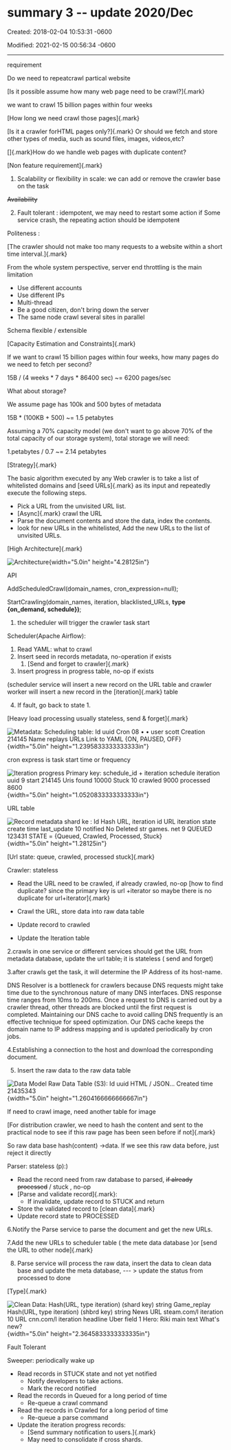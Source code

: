 # summary 3 -- update 2020/Dec

Created: 2018-02-04 10:53:31 -0600

Modified: 2021-02-15 00:56:34 -0600

---

requirement

Do we need to repeatcrawl partical website





[Is it possible assume how many web page need to be crawl?]{.mark}



we want to crawl 15 billion pages within four weeks



[How long we need crawl those pages]{.mark}





[Is it a crawler forHTML pages only?]{.mark} Or should we fetch and store other types of media, such as sound files, images, videos,etc?



[﻿]{.mark}How do we handle web pages with duplicate content?





[Non feature requirement]{.mark}

1.  Scalability or flexibility in scale: we can add or remove the crawler base on the task

~~Availability~~

2.  Fault tolerant : idempotent, we may need to restart some action if Some service crash, the repeating action should be idempoten~~t~~





Politeness :

[﻿The crawler should not make too many requests to a website within a short time interval.]{.mark}



From the whole system perspective, server end throttling is the main limitation

- Use different accounts
- Use different IPs
- Multi-thread
- Be a good citizen, don't bring down the server
- The same node crawl several sites in parallel



Schema flexible / extensible







[Capacity Estimation and Constraints]{.mark}

If we want to crawl 15 billion pages within four weeks, how many pages do we need to fetch per second?

15B / (4 weeks * 7 days * 86400 sec) ~= 6200 pages/sec



What about storage?

We assume page has 100k and 500 bytes of metadata

15B * (100KB + 500) ~= 1.5 petabytes

Assuming a 70% capacity model (we don't want to go above 70% of the total capacity of our storage system), total storage we will need:



1.petabytes / 0.7 ~= 2.14 petabytes





[Strategy]{.mark}

The basic algorithm executed by any Web crawler is to take a list of whitelisted domains and [seed URLs]{.mark} as its input and repeatedly execute the following steps.

- Pick a URL from the unvisited URL list.
- [Async]{.mark} crawl the URL
- Parse the document contents and store the data, index the contents.
- look for new URLs in the whitelisted, Add the new URLs to the list of unvisited URLs.









[High Architecture]{.mark}



![Architecture ](../../media/Web-crawler-^MP2p-Web-Crawler-summary-3----update-2020-Dec-image1.png){width="5.0in" height="4.28125in"}

API

AddScheduledCrawl(domain_names, cron_expression=null);

StartCrawling(domain_names, iteration, blacklisted_URLs, **type {on_demand, schedule})**;





1.  the scheduler will trigger the crawler task start



Scheduler(Apache Airflow):

1.  Read YAML: what to crawl
2.  Insert seed in records metadata, no-operation if exists
    1.  [Send and forget to crawler]{.mark}
3.  Insert progress in progress table, no-op if exists

(scheduler service will insert a new record on the URL table and crawler worker will insert a new record in the [iteration]{.mark} table

4.  If fault, go back to state 1.



[Heavy load processing usually stateless, send & forget]{.mark}







![Metadata: Scheduling table: Id uuid Cron 08 • • user scott Creation 214145 Name replays URLs Link to YAML {ON, PAUSED, OFF} ](../../media/Web-crawler-^MP2p-Web-Crawler-summary-3----update-2020-Dec-image2.png){width="5.0in" height="1.2395833333333333in"}

cron express is task start time or frequency



![Iteration progress Primary key: schedule_id + iteration schedule iteration uuid 9 start 214145 Uris found 10000 Stuck 10 crawled 9000 processed 8600 ](../../media/Web-crawler-^MP2p-Web-Crawler-summary-3----update-2020-Dec-image3.png){width="5.0in" height="1.0520833333333333in"}



URL table

![Record metadata shard ke : Id Hash URL, iteration id URL iteration state create time last_update 10 notified No Deleted str games. net 9 QUEUED 123431 STATE = {Queued, Crawled, Processed, Stuck} ](../../media/Web-crawler-^MP2p-Web-Crawler-summary-3----update-2020-Dec-image4.png){width="5.0in" height="1.28125in"}

[Url state: queue, crawled, processed stuck]{.mark}



Crawler: stateless

- Read the URL need to be crawled, if already crawled, no-op [how to find duplicate? since the primary key is url +iterator so maybe there is no duplicate for url+iterator]{.mark}



- Crawl the URL, store data into raw data table
- Update record to crawled
- Update the Iteration table





2.crawls in one service or different services should get the URL from metadata database, update the url table~~,~~ it is stateless ( send and forget)



3.after crawls get the task, it will determine the IP Address of its host-name.



﻿DNS Resolver is a bottleneck for crawlers because DNS requests might take time due to the synchronous nature of many DNS interfaces. DNS response time ranges from 10ms to 200ms. Once a request to DNS is carried out by a crawler thread, other threads are blocked until the first request is completed. Maintaining our DNS cache to avoid calling DNS frequently is an effective technique for speed optimization. Our DNS cache keeps the domain name to IP address mapping and is updated periodically by cron jobs.







4.Establishing a connection to the host and download the corresponding document.

5. Insert the raw data to the raw data table

![Data Model Raw Data Table (S3): Id uuid HTML / JSON... Created time 21435343 ](../../media/Web-crawler-^MP2p-Web-Crawler-summary-3----update-2020-Dec-image5.png){width="5.0in" height="1.2604166666666667in"}



If need to crawl image, need another table for image

[For distribution crawler, we need to hash the content and sent to the practical node to see if this raw page has been seen before if not]{.mark}



So raw data base hash(content) ->data. If we see this raw data before, just reject it directly





Parser: stateless (p):)

- Read the record need from raw database to parsed, ~~if already processed~~ / stuck , no-op
- [Parse and validate record]{.mark}:
  - If invalidate, update record to STUCK and return
- Store the validated record to [clean data]{.mark}
- Update record state to PROCESSED





6.Notify the Parse service to parse the document and get the new URLs.



7.Add the new URLs to scheduler table ( the mete data database )or [send the URL to other node]{.mark}

8. Parse service will process the raw data, insert the data to clean data base and update the meta database, --- > update the status from processed to done



[Type]{.mark}



![Clean Data: Hash(URL, type iteration) (shard key) string Game_replay Hash(URL, type iteration) (shbrd key) string News URL steam.com/l iteration 10 URL cnn.com/l iteration headline Uber field 1 Hero: Riki main text What's new? ](../../media/Web-crawler-^MP2p-Web-Crawler-summary-3----update-2020-Dec-image6.png){width="5.0in" height="2.3645833333333335in"}



Fault Tolerant



Sweeper: periodically wake up

- Read records in STUCK state and not yet notified
  - Notify developers to take actions.
  - Mark the record notified
- Read the records in Queued for a long period of time
  - Re-queue a crawl command
- Read the records in Crawled for a long period of time
  - Re-queue a parse command
- Update the iteration progress records:
  - [Send summary notification to users.]{.mark}
  - May need to consolidate if cross shards.


















